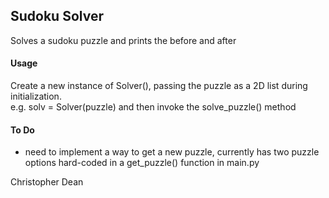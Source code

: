 ## Sudoku Solver ##

Solves a sudoku puzzle and prints the before and after

#### Usage ####
Create a new instance of Solver(), passing the puzzle as a 2D list during initialization.  
e.g. solv = Solver(puzzle)
and then invoke the solve_puzzle() method

#### To Do ####
* need to implement a way to get a new puzzle, currently has two puzzle options hard-coded in a get_puzzle() function in main.py



Christopher Dean